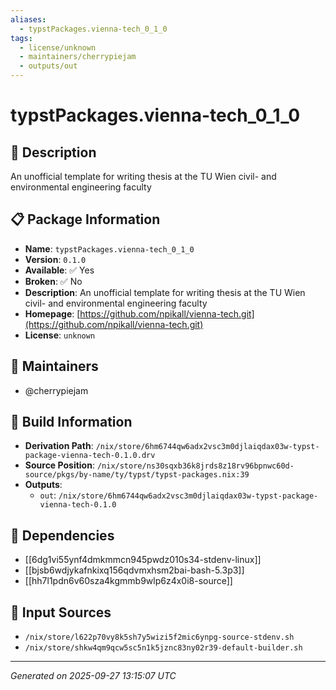 ```yaml
---
aliases:
  - typstPackages.vienna-tech_0_1_0
tags:
  - license/unknown
  - maintainers/cherrypiejam
  - outputs/out
---
```


# typstPackages.vienna-tech_0_1_0

## 📝 Description

An unofficial template for writing thesis at the TU Wien civil- and environmental engineering faculty

## 📋 Package Information

- **Name**: `typstPackages.vienna-tech_0_1_0`
- **Version**: `0.1.0`
- **Available**: ✅ Yes
- **Broken**: ✅ No
- **Description**: An unofficial template for writing thesis at the TU Wien civil- and environmental engineering faculty
- **Homepage**: [https://github.com/npikall/vienna-tech.git](https://github.com/npikall/vienna-tech.git)
- **License**: `unknown`
## 👥 Maintainers

- @cherrypiejam


## 🔧 Build Information

- **Derivation Path**: `/nix/store/6hm6744qw6adx2vsc3m0djlaiqdax03w-typst-package-vienna-tech-0.1.0.drv`
- **Source Position**: `/nix/store/ns30sqxb36k8jrds8z18rv96bpnwc60d-source/pkgs/by-name/ty/typst/typst-packages.nix:39`
- **Outputs**:
  - `out`:  `/nix/store/6hm6744qw6adx2vsc3m0djlaiqdax03w-typst-package-vienna-tech-0.1.0`

## 🔗 Dependencies

- [[6dg1vi55ynf4dmkmmcn945pwdz010s34-stdenv-linux]]
- [[bjsb6wdjykafnkixq156qdvmxhsm2bai-bash-5.3p3]]
- [[hh7l1pdn6v60sza4kgmmb9wlp6z4x0i8-source]]

## 📁 Input Sources

- `/nix/store/l622p70vy8k5sh7y5wizi5f2mic6ynpg-source-stdenv.sh`
- `/nix/store/shkw4qm9qcw5sc5n1k5jznc83ny02r39-default-builder.sh`

---
*Generated on 2025-09-27 13:15:07 UTC*
